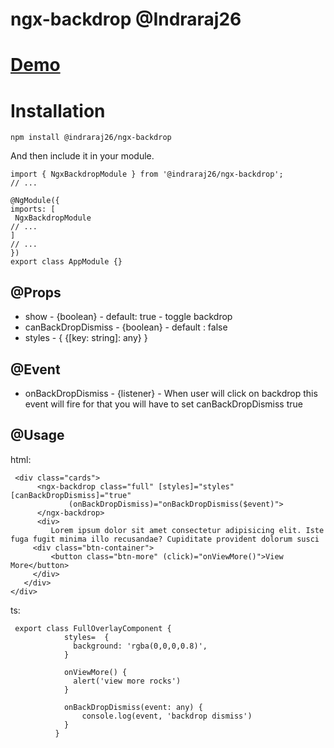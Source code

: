 # ngx-backdrop @Indraraj26
# [Demo](https://indraraj26.github.io/ngx-backdrop)

# Installation

```
npm install @indraraj26/ngx-backdrop
```

And then include it in your module.

```
import { NgxBackdropModule } from '@indraraj26/ngx-backdrop';
// ...

@NgModule({
imports: [
 NgxBackdropModule
// ...
]
// ...
})
export class AppModule {}
```
## @Props
- show - {boolean} - default: true - toggle backdrop
- canBackDropDismiss - {boolean} - default : false
- styles - { {[key: string]: any} } 
    
## @Event
- onBackDropDismiss - {listener} - When user will click on backdrop this event will fire for that you will have to set canBackDropDismiss true
      
## @Usage
html: 
```
 <div class="cards">
      <ngx-backdrop class="full" [styles]="styles" [canBackDropDismiss]="true"
             (onBackDropDismiss)="onBackDropDismiss($event)">
      </ngx-backdrop>
      <div>
         Lorem ipsum dolor sit amet consectetur adipisicing elit. Iste fuga fugit minima illo recusandae? Cupiditate provident dolorum susci
     <div class="btn-container">
         <button class="btn-more" (click)="onViewMore()">View More</button>
     </div>
   </div>
</div>
```

ts:
```
 export class FullOverlayComponent {
            styles=  {
              background: 'rgba(0,0,0,0.8)',
            }
          
            onViewMore() {
              alert('view more rocks')
            }

            onBackDropDismiss(event: any) {
                console.log(event, 'backdrop dismiss')
            }
          }       
```
